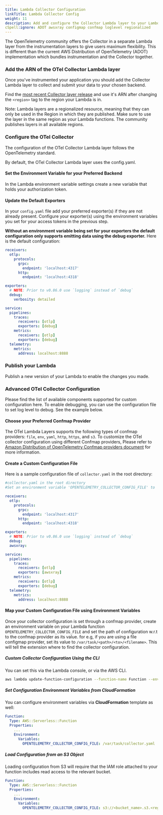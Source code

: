 ```yaml
---
title: Lambda Collector Configuration
linkTitle: Lambda Collector Config
weight: 11
description: Add and configure the Collector Lambda layer to your Lambda
cSpell:ignore: ADOT awsxray configmap confmap loglevel regionalized
---
```


The OpenTelemetry community offers the Collector in a separate Lambda layer from
the instrumentation layers to give users maximum flexibility. This is different
than the current AWS Distribution of OpenTelemetry (ADOT) implementation which
bundles instrumentation and the Collector together.

### Add the ARN of the OTel Collector Lambda layer

Once you've instrumented your application you should add the Collector Lambda
layer to collect and submit your data to your chosen backend.

Find the
[most recent Collector layer release](https://github.com/open-telemetry/opentelemetry-lambda/releases)
and use it's ARN after changing the `<region>` tag to the region your Lambda is
in.

Note: Lambda layers are a regionalized resource, meaning that they can only be
used in the Region in which they are published. Make sure to use the layer in
the same region as your Lambda functions. The community publishes layers in all
available regions.

### Configure the OTel Collector

The configuration of the OTel Collector Lambda layer follows the OpenTelemetry
standard.

By default, the OTel Collector Lambda layer uses the config.yaml.

#### Set the Environment Variable for your Preferred Backend

In the Lambda environment variable settings create a new variable that holds
your authorization token.

#### Update the Default Exporters

In your `config.yaml` file add your preferred exporter(s) if they are not
already present. Configure your exporter(s) using the environment variables you
set for your access tokens in the previous step.

**Without an environment variable being set for your exporters the default
configuration only supports emitting data using the debug exporter.** Here is
the default configuration:

```yaml
receivers:
  otlp:
    protocols:
      grpc:
        endpoint: 'localhost:4317'
      http:
        endpoint: 'localhost:4318'

exporters:
  # NOTE: Prior to v0.86.0 use `logging` instead of `debug`
  debug:
    verbosity: detailed

service:
  pipelines:
    traces:
      receivers: [otlp]
      exporters: [debug]
    metrics:
      receivers: [otlp]
      exporters: [debug]
  telemetry:
    metrics:
      address: localhost:8888
```

### Publish your Lambda

Publish a new version of your Lambda to enable the changes you made.

### Advanced OTel Collector Configuration

Please find the list of available components supported for custom configuration
here. To enable debugging, you can use the configuration file to set log level
to debug. See the example below.

#### Choose your Preferred Confmap Provider

The OTel Lambda Layers supports the following types of confmap providers:
`file`, `env`, `yaml`, `http`, `https`, and `s3`. To customize the OTel
collector configuration using different Confmap providers, Please refer to
[Amazon Distribution of OpenTelemetry Confmap providers document](https://aws-otel.github.io/docs/components/confmap-providers#confmap-providers-supported-by-the-adot-collector)
for more information.

#### Create a Custom Configuration File

Here is a sample configuration file of `collector.yaml` in the root directory:

```yaml
#collector.yaml in the root directory
#Set an environment variable 'OPENTELEMETRY_COLLECTOR_CONFIG_FILE' to '/var/task/collector.yaml'

receivers:
  otlp:
    protocols:
      grpc:
        endpoint: 'localhost:4317'
      http:
        endpoint: 'localhost:4318'

exporters:
  # NOTE: Prior to v0.86.0 use `logging` instead of `debug`
  debug:
  awsxray:

service:
  pipelines:
    traces:
      receivers: [otlp]
      exporters: [awsxray]
    metrics:
      receivers: [otlp]
      exporters: [debug]
  telemetry:
    metrics:
      address: localhost:8888
```

#### Map your Custom Configuration File using Environment Variables

Once your collector configuration is set through a confmap provider, create an
environment variable on your Lambda function
`OPENTELEMETRY_COLLECTOR_CONFIG_FILE` and set the path of configuration w.r.t to
the confmap provider as its value. for e.g, if you are using a file configmap
provider, set its value to `/var/task/<path>/<to>/<filename>`. This will tell
the extension where to find the collector configuration.

##### Custom Collector Configuration Using the CLI

You can set this via the Lambda console, or via the AWS CLI.

```bash
aws lambda update-function-configuration --function-name Function --environment Variables={OPENTELEMETRY_COLLECTOR_CONFIG_FILE=/var/task/collector.yaml}
```

##### Set Configuration Environment Variables from CloudFormation

You can configure environment variables via **CloudFormation** template as well:

```yaml
Function:
  Type: AWS::Serverless::Function
  Properties:
    ...
    Environment:
      Variables:
        OPENTELEMETRY_COLLECTOR_CONFIG_FILE: /var/task/collector.yaml
```

##### Load Configuration from an S3 Object

Loading configuration from S3 will require that the IAM role attached to your
function includes read access to the relevant bucket.

```yaml
Function:
  Type: AWS::Serverless::Function
  Properties:
    ...
    Environment:
      Variables:
        OPENTELEMETRY_COLLECTOR_CONFIG_FILE: s3://<bucket_name>.s3.<region>.amazonaws.com/collector_config.yaml
```
